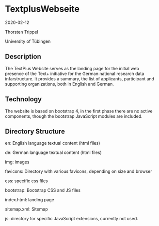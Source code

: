 # TextplusWebseite 
 2020-02-12
 
 Thorsten Trippel
 
 University of Tübingen
 

## Description
The TextPlus Website serves as the landing page for the initial web presence of the 
Text+ initiative for the German national research data infarstructure. It provides a summary, 
the list of applicants, participant and supporting organizations, both in English and German. 

## Technology
The website is based on bootstrap 4, in the first phase there are no active components, 
though the bootstrap JavaScript modules are included.

## Directory Structure

en: English language textual content (html files)

de: German language textual content (html files)

img: images

favicons: Directory with various favicons, depending on size and browser

css: specific css files

bootstrap: Bootstrap CSS and JS files

index.html: landing page

sitemap.xml: Sitemap

js: directory for specific JavaScript extensions, currently not used. 
